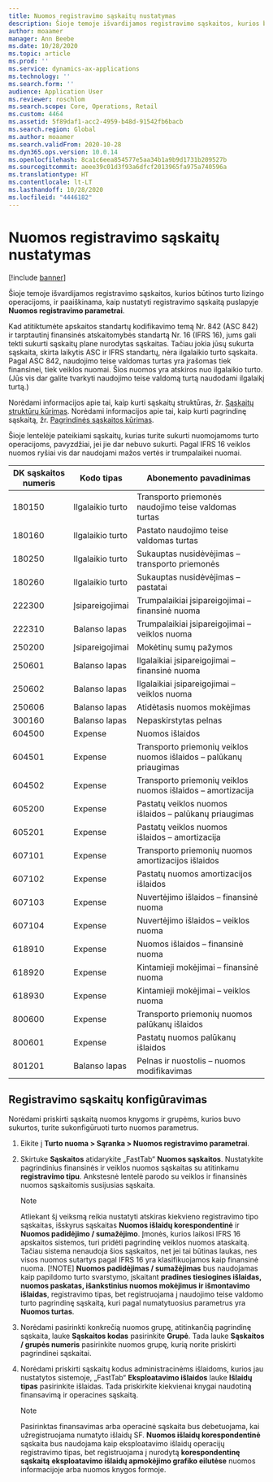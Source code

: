 ```yaml
---
title: Nuomos registravimo sąskaitų nustatymas
description: Šioje temoje išvardijamos registravimo sąskaitos, kurios būtinos turto lizingo operacijoms, ir paaiškinama, kaip nustatyti registravimo sąskaitą puslapyje Nuomos registravimo parametrai.
author: moaamer
manager: Ann Beebe
ms.date: 10/28/2020
ms.topic: article
ms.prod: ''
ms.service: dynamics-ax-applications
ms.technology: ''
ms.search.form: ''
audience: Application User
ms.reviewer: roschlom
ms.search.scope: Core, Operations, Retail
ms.custom: 4464
ms.assetid: 5f89daf1-acc2-4959-b48d-91542fb6bacb
ms.search.region: Global
ms.author: moaamer
ms.search.validFrom: 2020-10-28
ms.dyn365.ops.version: 10.0.14
ms.openlocfilehash: 8ca1c6eea854577e5aa34b1a9b9d1731b209527b
ms.sourcegitcommit: aeee39c01d3f93a6dfcf2013965fa975a740596a
ms.translationtype: HT
ms.contentlocale: lt-LT
ms.lasthandoff: 10/28/2020
ms.locfileid: "4446182"
---
```

# <a name="set-up-lease-posting-accounts"></a>Nuomos registravimo sąskaitų nustatymas

[!include [banner](../includes/banner.md)]

Šioje temoje išvardijamos registravimo sąskaitos, kurios būtinos turto lizingo operacijoms, ir paaiškinama, kaip nustatyti registravimo sąskaitą puslapyje **Nuomos registravimo parametrai**.

Kad atitiktumėte apskaitos standartų kodifikavimo temą Nr. 842 (ASC 842) ir tarptautinį finansinės atskaitomybės standartą Nr. 16 (IFRS 16), jums gali tekti sukurti sąskaitų plane nurodytas sąskaitas. Tačiau jokia jūsų sukurta sąskaita, skirta laikytis ASC ir IFRS standartų, nėra ilgalaikio turto sąskaita. Pagal ASC 842, naudojimo teise valdomas turtas yra įrašomas tiek finansinei, tiek veiklos nuomai. Šios nuomos yra atskiros nuo ilgalaikio turto. (Jūs vis dar galite tvarkyti naudojimo teise valdomą turtą naudodami ilgalaikį turtą.)

Norėdami informacijos apie tai, kaip kurti sąskaitų struktūras, žr. [Sąskaitų struktūrų kūrimas](../general-ledger/tasks/create-account-structures.md). Norėdami informacijos apie tai, kaip kurti pagrindinę sąskaitą, žr. [Pagrindinės sąskaitos kūrimas](../general-ledger/tasks/create-main-account.md).

Šioje lentelėje pateikiami sąskaitų, kurias turite sukurti nuomojamoms turto operacijoms, pavyzdžiai, jei jie dar nebuvo sukurti. Pagal IFRS 16 veiklos nuomos ryšiai vis dar naudojami mažos vertės ir trumpalaikei nuomai.

| DK sąskaitos numeris | Kodo tipas  | Abonemento pavadinimas                                          |
|-----------------------|---------------|-------------------------------------------------------|
| 180150                | Ilgalaikio turto         | Transporto priemonės naudojimo teise valdomas turtas                                     |
| 180160                | Ilgalaikio turto         | Pastato naudojimo teise valdomas turtas                                    |
| 180250                | Ilgalaikio turto         | Sukauptas nusidėvėjimas – transporto priemonės                   |
| 180260                | Ilgalaikio turto         | Sukauptas nusidėvėjimas – pastatai                  |
| 222300                | Įsipareigojimai     | Trumpalaikiai įsipareigojimai – finansinė nuoma                |
| 222310                | Balanso lapas | Trumpalaikiai įsipareigojimai – veiklos nuoma              |
| 250200                | Įsipareigojimai     | Mokėtinų sumų pažymos                                         |
| 250601                | Balanso lapas | Ilgalaikiai įsipareigojimai – finansinė nuoma                 |
| 250602                | Balanso lapas | Ilgalaikiai įsipareigojimai – veiklos nuoma               |
| 250606                | Balanso lapas | Atidėtasis nuomos mokėjimas                                         |
| 300160                | Balanso lapas | Nepaskirstytas pelnas                                     |
| 604500                | Expense       | Nuomos išlaidos                                         |
| 604501                | Expense       | Transporto priemonių veiklos nuomos išlaidos – palūkanų priaugimas  |
| 604502                | Expense       | Transporto priemonių veiklos nuomos išlaidos – amortizacija        |
| 605200                | Expense       | Pastatų veiklos nuomos išlaidos – palūkanų priaugimas |
| 605201                | Expense       | Pastatų veiklos nuomos išlaidos – amortizacija       |
| 607101                | Expense       | Transporto priemonių nuomos amortizacijos išlaidos                    |
| 607102                | Expense       | Pastatų nuomos amortizacijos išlaidos                   |
| 607103                | Expense       | Nuvertėjimo išlaidos – finansinė nuoma                   |
| 607104                | Expense       | Nuvertėjimo išlaidos – veiklos nuoma                 |
| 618910                | Expense       | Nuomos išlaidos – finansinė nuoma                        |
| 618920                | Expense       | Kintamieji mokėjimai – finansinė nuoma                    |
| 618930                | Expense       | Kintamieji mokėjimai – veiklos nuoma                  |
| 800600                | Expense       | Transporto priemonių nuomos palūkanų išlaidos                        |
| 800601                | Expense       | Pastatų nuomos palūkanų išlaidos                       |
| 801201                | Balanso lapas | Pelnas ir nuostolis – nuomos modifikavimas                      |

## <a name="configure-posting-accounts"></a>Registravimo sąskaitų konfigūravimas

Norėdami priskirti sąskaitą nuomos knygoms ir grupėms, kurios buvo sukurtos, turite sukonfigūruoti turto nuomos parametrus.

1. Eikite į **Turto nuoma \> Sąranka \> Nuomos registravimo parametrai**.
2. Skirtuke **Sąskaitos** atidarykite „FastTab“ **Nuomos sąskaitos**. Nustatykite pagrindinius finansinės ir veiklos nuomos sąskaitas su atitinkamu **registravimo tipu**. Ankstesnė lentelė parodo su veiklos ir finansinės nuomos sąskaitomis susijusias sąskaita.

    > [!NOTE]
    > Atliekant šį veiksmą reikia nustatyti atskiras kiekvieno registravimo tipo sąskaitas, išskyrus sąskaitas **Nuomos išlaidų korespondentinė** ir **Nuomos padidėjimo / sumažėjimo**. Įmonės, kurios laikosi IFRS 16 apskaitos sistemos, turi pridėti pagrindinę veiklos nuomos ataskaitą. Tačiau sistema nenaudoja šios sąskaitos, net jei tai būtinas laukas, nes visos nuomos sutartys pagal IFRS 16 yra klasifikuojamos kaip finansinė nuoma.
    >[!NOTE]
    > **Nuomos padidėjimas / sumažėjimas** bus naudojamas kaip papildomo turto svarstymo, įskaitant **pradines tiesiogines išlaidas, nuomos paskatas, išankstinius nuomos mokėjimus ir išmontavimo išlaidas**, registravimo tipas, bet registruojama į naudojimo teise valdomo turto pagrindinę sąskaitą, kuri pagal numatytuosius parametrus yra **Nuomos turtas**.        
    
3. Norėdami pasirinkti konkrečią nuomos grupę, atitinkančią pagrindinę sąskaita, lauke **Sąskaitos kodas** pasirinkite **Grupė**. Tada lauke **Sąskaitos / grupės numeris** pasirinkite nuomos grupę, kurią norite priskirti pagrindinei sąskaitai.
4. Norėdami priskirti sąskaitų kodus administracinėms išlaidoms, kurios jau nustatytos sistemoje, „FastTab“ **Eksploatavimo išlaidos** lauke **Išlaidų tipas** pasirinkite išlaidas. Tada priskirkite kiekvienai knygai naudotiną finansavimą ir operacines sąskaitą.

    > [!NOTE]
    > Pasirinktas finansavimas arba operacinė sąskaita bus debetuojama, kai užregistruojama numatyto išlaidų SF.
    > **Nuomos išlaidų korespondentinė** sąskaita bus naudojama kaip eksploatavimo išlaidų operacijų registravimo tipas, bet registruojama į nurodytą **korespondentinę sąskaitą** **eksploatavimo išlaidų apmokėjimo grafiko eilutėse** nuomos informacijoje arba nuomos knygos formoje.   
